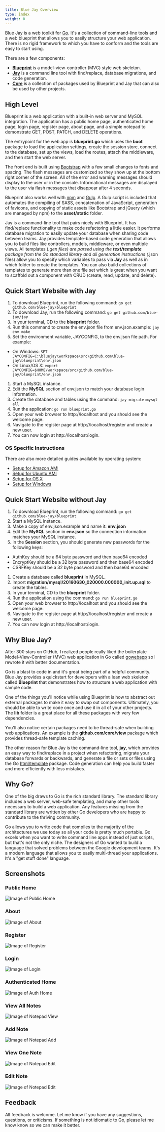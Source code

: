```yaml
---
title: Blue Jay Overview
type: index
weight: 0
---
```


Blue Jay is a web toolkit for [Go](https://golang.org/). It's a collection of command-line tools and a web blueprint that allows you to easily structure your web application. There is no rigid framework to which you have to conform and the tools are easy to start using.

There are a few components:

- [**Blueprint**](https://github.com/blue-jay/blueprint) is a model-view-controller (MVC) style web skeleton.
- [**Jay**](https://github.com/blue-jay/jay) is a command line tool with find/replace, database migrations, and code generation.
- [**Core**](https://github.com/blue-jay/core) is a collection of packages used
by Blueprint and Jay that can also be used by other projects.

## High Level

Blueprint is a web application with a built-in web server and MySQL integration.
The application has a public home page, authenticated home page, login page,
register page, about page, and a simple notepad to demonstrate GET, POST,
PATCH, and DELETE operations.

The entrypoint for the web app is **blueprint.go** which uses the **boot**
package to load the application settings, create the session store,
connect to the database, set up the views, load the routes, attach the
middleware, and then start the web server.

The front end is built using [Bootstrap](http://getbootstrap.com/) with a few
small changes to fonts and
spacing. The flash messages are customized so they show up at the bottom right
corner of the screen. All of the error and warning messages should display to
the user or in the console. Informational messages are displayed to the user
via flash messages that disappear after 4 seconds.

Blueprint also works well with [npm](https://www.npmjs.com/) and
[Gulp](http://gulpjs.com/). A Gulp script is
included that automates the compiling of SASS, concatenation of JavaScript,
generation of favicons, and copying of static assets like Bootstrap and jQuery
(which are managed by npm) to the **asset/static** folder.

Jay is a command-line tool that pairs nicely with Blueprint. It has find/replace
functionality to make code refactoring a little easier. It performs database
migration to easily update your database when sharing code
between teams. Jay provides template-based code generation that allows you to
build files like controllers, models, middleware, or even multiple views.
All templates (*.gen files) are parsed using
the **text/template** package from the Go standard library and all generation
instructions (*.json files) allow you to specify which variables to pass via
**Jay** as well as in which folder to create the templates. You can also build
collections of templates to generate more than one file set which is great when
you want to scaffold out a component with CRUD (create, read, update, and delete).

## Quick Start Website with Jay

1. To download Blueprint, run the following command: `go get github.com/blue-jay/blueprint`
1. To download Jay, run the following command: `go get github.com/blue-jay/jay`
1. In your terminal, CD to the **blueprint** folder.
1. Run this command to create the env.json file from env.json.example: `jay env make`
1. Set the environment variable, JAYCONFIG, to the env.json file path. For example:
  * On Windows: `SET JAYCONFIG=C:\bluejay\workspace\src\github.com\blue-jay\blueprint\env.json`
  * On Linux/OS X: `export JAYCONFIG=$HOME/workspace/src/github.com/blue-jay/blueprint/env.json`
1. Start a MySQL instance.
1. Edit the **MySQL** section of env.json to match your database login information.
1. Create the database and tables using the command: `jay migrate:mysql all`
1. Run the application: `go run blueprint.go`
1. Open your web browser to http://localhost and you should see the welcome page.
1. Navigate to the register page at http://localhost/register and create a new user.
1. You can now login at http://localhost/login.

### OS Specific Instructions

There are also more detailed guides available by operating system:

- [Setup for Amazon AMI](https://github.com/blue-jay/blueprint/wiki/Blueprint-Setup-for-Amazon-AMI)
- [Setup for Ubuntu AMI](https://github.com/blue-jay/blueprint/wiki/Blueprint-Setup-for-Ubuntu-AMI)
- [Setup for OS X](https://github.com/blue-jay/blueprint/wiki/Blueprint-Setup-for-OS-X)
- [Setup for Windows](https://github.com/blue-jay/blueprint/wiki/Blueprint-Setup-for-Windows)

## Quick Start Website without Jay

1. To download Blueprint, run the following command: `go get github.com/blue-jay/blueprint`
1. Start a MySQL instance.
1. Make a copy of env.json.example and name it: **env.json**
1. Edit the **MySQL** section in **env.json** so the connection information matches your MySQL instance.
1. In the **Session** section, you should generate new passwords for the following keys:
  * AuthKey should be a 64 byte password and then base64 encoded
  * EncryptKey should be a 32 byte password and then base64 encoded
  * CSRFKey should be a 32 byte password and then base64 encoded
1. Create a database called **blueprint** in MySQL.
1. Import **migration/mysql/20160630_020000.000000_init.up.sql** to create the tables.
1. In your terminal, CD to the **blueprint** folder.
1. Run the application using the command: `go run blueprint.go`
1. Open your web browser to http://localhost and you should see the welcome page.
1. Navigate to the register page at http://localhost/register and create a new user.
1. You can now login at http://localhost/login.

## Why Blue Jay?

After 300 stars on GitHub, I realized people really liked the boilerplate
Model-View-Controller (MVC) web application in Go called
[gowebapp](https://github.com/josephspurrier/gowebapp) so I rewrote it with
better documentation.

Go is a blast to code in and it's great being part of a helpful community.
Blue Jay provides a quickstart for developers with a lean web skeleton called
**Blueprint** that demonstrates how to structure a web application with sample
code.

One of the things you'll notice while using Blueprint is how to abstract out
external packages to make it easy to swap out components. Ultimately, you should
be able to write code once and use it in all of your other projects. The **lib**
folder is a great place for all these packages with very few dependencies.

You'll also notice certain packages need to be thread-safe when building web applications.
An example is the **github.com/core/view** package which provides thread-safe template caching.

The other reason for Blue Jay is the command-line tool, **jay**, which provides an easy way
to find/replace in a project when refactoring, migrate your database forwards or backwards, and
generate a file or sets or files using the Go [html/template](https://golang.org/pkg/html/template/)
package. Code generation can help you build faster and more efficiently with less mistakes.

## Why Go?

One of the big draws to Go is the rich standard library. The standard library includes a web server,
web-safe templating, and
many other tools necessary to build a web application. Any features missing from the standard library are
written by other Go developers who are happy to contribute to the thriving community.

Go allows you to write code that compiles to the majority of the architectures we use today so all your
code is pretty much portable. Go excels when you want to write command line apps instead of just scripts,
but that's not the only niche.
The designers of Go wanted to build a language that solved problems between the Google development teams.
It's a modern language that allows you to easily multi-thread your applications. It's a "get stuff done"
language.

## Screenshots

### Public Home

![Image of Public Home](/images/home_anon.png)

### About

![Image of About](/images/about.png)

### Register

![Image of Register](/images/register.png)

### Login

![Image of Login](/images/login.png)

### Authenticated Home

![Image of Auth Home](/images/home_auth.png)

### View All Notes

![Image of Notepad View](/images/notepad_index.png)

### Add Note

![Image of Notepad Add](/images/notepad_create.png)

### View One Note

![Image of Notepad Edit](/images/notepad_view.png)

### Edit Note

![Image of Notepad Edit](/images/notepad_edit.png)

## Feedback

All feedback is welcome. Let me know if you have any suggestions, questions, or criticisms.
If something is not idiomatic to Go, please let me know know so we can make it better.
